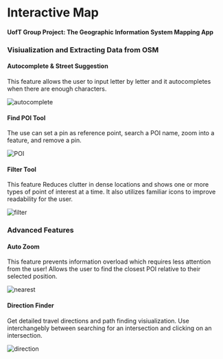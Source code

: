 # Interactive Map 
#### UofT Group Project: The Geographic Information System Mapping App
### Visiualization and Extracting Data from OSM
#### Autocomplete & Street Suggestion
This feature allows the user to input letter by letter and it autocompletes when there are enough characters.

![autocomplete](https://user-images.githubusercontent.com/61924332/132877398-3cd10a4c-e675-4fed-aff4-c39c9013a398.gif)

#### Find POI Tool
The use can set a pin as reference point, search a POI name, zoom into a feature, and remove a pin. 

![POI](https://user-images.githubusercontent.com/61924332/132878087-61c0faf3-c2e9-4b5e-9568-9c6438a6b061.gif)

#### Filter Tool
This feature Reduces clutter in dense locations and shows one or more types of point of interest at a time. It also utilizes familiar icons to improve readability for the user. 

![filter](https://user-images.githubusercontent.com/61924332/132878651-cfd3e531-ae7b-4aa6-89e9-955072831f95.gif)

### Advanced Features 

#### Auto Zoom
This feature prevents information overload which requires less attention from the user! Allows the user to find the closest POI relative to their selected position. 

![nearest](https://user-images.githubusercontent.com/61924332/132879973-5884ad8c-8a77-45e4-9f62-500fddc12106.gif)

#### Direction Finder
Get detailed travel directions and path finding visiualization. Use interchangebly between searching for an intersection and clicking on an intersection. 

![direction](https://user-images.githubusercontent.com/61924332/132880947-14c6e659-4708-4bac-bcdb-36c8dbb56ed8.gif)


